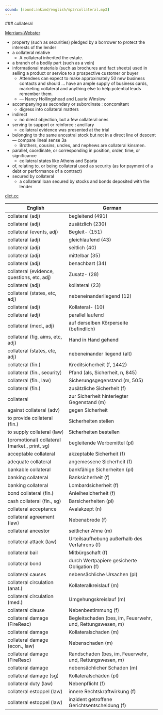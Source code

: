 ```yaml
---
sound: [sound:ankimd/english/mp3/collateral.mp3]
---
```


\### collateral

[Merriam-Webster](https://www.merriam-webster.com/dictionary/collateral)

- property (such as securities) pledged by a borrower to protect the interests of the lender
- a collateral relative
    - A collateral inherited the estate.
- a branch of a bodily part (such as a vein)
- informational materials (such as brochures and fact sheets) used in selling a product or service to a prospective customer or buyer
    - Attendees can expect to make approximately 50 new business contacts and should … have an ample supply of business cards, marketing collateral and anything else to help potential leads remember them.
    - — Nancy Hollingshead and Laurie Winslow
- accompanying as secondary or subordinate : concomitant
    - digress into collateral matters
- indirect
    - no direct objection, but a few collateral ones
- serving to support or reinforce : ancillary
    - collateral evidence was presented at the trial
- belonging to the same ancestral stock but not in a direct line of descent — compare lineal sense 3a
    - Brothers, cousins, uncles, and nephews are collateral kinsmen.
- parallel, coordinate, or corresponding in position, order, time, or significance
    - collateral states like Athens and Sparta
- of, relating to, or being collateral used as security (as for payment of a debt or performance of a contract)
- secured by collateral
    - a collateral loan secured by stocks and bonds deposited with the lender

[dict.cc](https://www.dict.cc/collateral)

| English        | German       |
| -------------- | ------------ |
| collateral (adj) | begleitend (491) |
| collateral (adj) | zusätzlich (230) |
| collateral (events, adj) | Begleit- (151) |
| collateral (adj) | gleichlaufend (43) |
| collateral (adj) | seitlich (40) |
| collateral (adj) | mittelbar (35) |
| collateral (adj) | benachbart (34) |
| collateral (evidence, questions, etc, adj) | Zusatz- (28) |
| collateral (adj) | kollateral (23) |
| collateral (states, etc, adj) | nebeneinanderliegend (12) |
| collateral (adj) | Kollateral- (10) |
| collateral (adj) | parallel laufend |
| collateral (med., adj) | auf derselben Körperseite (befindlich) |
| collateral (fig, aims, etc, adj) | Hand in Hand gehend |
| collateral (states, etc, adj) | nebeneinander liegend (alt) |
| collateral (fin.) | Kreditsicherheit (f, 1442) |
| collateral (fin., security) | Pfand (als, Sicherheit, n, 845) |
| collateral (fin., law) | Sicherungsgegenstand (m, 505) |
| collateral (fin.) | zusätzliche Sicherheit (f) |
| collateral | zur Sicherheit hinterlegter Gegenstand (m) |
| against collateral (adv) | gegen Sicherheit |
| to provide collateral (fin.) | Sicherheiten stellen |
| to supply collateral (law) | Sicherheiten bestellen |
| (promotional) collateral (market., print, sg) | begleitende Werbemittel (pl) |
| acceptable collateral | akzeptable Sicherheit (f) |
| adequate collateral | angemessene Sicherheit (f) |
| bankable collateral | bankfähige Sicherheiten (pl) |
| banking collateral | Banksicherheit (f) |
| banking collateral | Lombardsicherheit (f) |
| bond collateral (fin.) | Anleihesicherheit (f) |
| cash collateral (fin., sg) | Barsicherheiten (pl) |
| collateral acceptance | Avalakzept (n) |
| collateral agreement (law) | Nebenabrede (f) |
| collateral ancestor | seitlicher Ahne (m) |
| collateral attack (law) | Urteilsaufhebung außerhalb des Verfahrens (f) |
| collateral bail | Mitbürgschaft (f) |
| collateral bond | durch Wertpapiere gesicherte Obligation (f) |
| collateral causes | nebensächliche Ursachen (pl) |
| collateral circulation (anat.) | Kollateralkreislauf (m) |
| collateral circulation (med.) | Umgehungskreislauf (m) |
| collateral clause | Nebenbestimmung (f) |
| collateral damage (FireResc) | Begleitschaden (bes, im, Feuerwehr, und, Rettungswesen, m) |
| collateral damage | Kollateralschaden (m) |
| collateral damage (econ., law) | Nebenschaden (m) |
| collateral damage (FireResc) | Randschaden (bes, im, Feuerwehr, und, Rettungswesen, m) |
| collateral damage | nebensächlicher Schaden (m) |
| collateral damage (sg) | Kollateralschäden (pl) |
| collateral duty (law) | Nebenpflicht (f) |
| collateral estoppel (law) | innere Rechtskraftwirkung (f) |
| collateral estoppel (law) | inzident getroffene Gerichtsentscheidung (f) |

